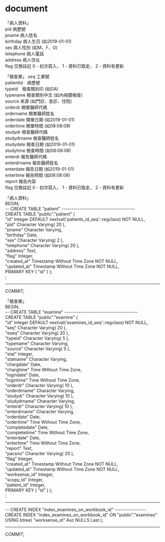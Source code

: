 # document
「病人資料」  
pid 病歷號  
pname 病人姓名  
birthday 病人生日 (如2019-01-01)   
sex 病人性別  (如M、F、O)   
telephone 病人電話  
address 病人住址  
flag 交換註記 0 - 初次寫入， 1 - 資料已取走， 2 - 資料有更新  
  
「檢查單」
seq 工單號  
patientid　病歷號  
typeid　檢查類別ID (如GA)  
typename 檢查類別中文 (如內視鏡檢查)    
source 來源 (如門診、急診、住院)  
orderdr 開單醫師代碼  
ordername 開單醫師姓名  
orderdate 開單日期 (如2019-01-01)   
ordertime 開單時間 (如08:08:08)   
studydr 檢查醫師代碼  
studydrname 檢查醫師姓名  
studydate 檢查日期 (如2019-01-01)   
studytime 檢查時間 (如08:08:08)   
enterdr 報告醫師代碼  
enterdrname 報告醫師姓名  
enterdate 報告日期 (如2019-01-01)    
entertime 報告時間 (如08:08:08)    
report 報告內容  
flag 交換註記 0 - 初次寫入， 1 - 資料已取走， 2 - 資料有更新    
  
  
「病人資料」  
BEGIN;  
-- CREATE TABLE "patient" -------------------------------------  
CREATE TABLE "public"."patient" (  
	"id" Integer DEFAULT nextval('patients_id_seq'::regclass) NOT NULL,  
	"pid" Character Varying( 20 ),  
	"pname" Character Varying,  
	"birthday" Date,  
	"sex" Character Varying( 2 ),  
	"telephone" Character Varying( 20 ),  
	"address" Text,  
	"flag" Integer,  
	"created_at" Timestamp Without Time Zone NOT NULL,  
	"updated_at" Timestamp Without Time Zone NOT NULL,  
	PRIMARY KEY ( "id" ) );  
 ;  
-- -------------------------------------------------------------  
COMMIT;  



「檢查單」  
BEGIN;  
-- CREATE TABLE "examine" -------------------------------------  
CREATE TABLE "public"."examine" (  
	"id" Integer DEFAULT nextval('examines_id_seq'::regclass) NOT NULL,  
	"seq" Character Varying( 20 ),  
	"eseq" Character Varying( 20 ),  
	"typeid" Character Varying( 5 ),  
	"typename" Character Varying,  
	"source" Character Varying( 5 ),  
	"stat" Integer,  
	"statname" Character Varying,  
	"chargdate" Date,  
	"chargtime" Time Without Time Zone,  
	"logindate" Date,  
	"logintime" Time Without Time Zone,  
	"orderdr" Character Varying( 10 ),  
	"orderdrname" Character Varying,  
	"studydr" Character Varying( 10 ),  
	"studydrname" Character Varying,  
	"enterdr" Character Varying( 10 ),  
	"enterdrname" Character Varying,  
	"orderdate" Date,  
	"ordertime" Time Without Time Zone,  
	"completedate" Date,  
	"completetime" Time Without Time Zone,  
	"enterdate" Date,  
	"entertime" Time Without Time Zone,  
	"report" Text,  
	"pacsno" Character Varying( 20 ),  
	"flag" Integer,  
	"created_at" Timestamp Without Time Zone NOT NULL,  
	"updated_at" Timestamp Without Time Zone NOT NULL,  
	"worksense_id" Integer,  
	"scopy_id" Integer,  
	"patient_id" Integer,  
	PRIMARY KEY ( "id" ) );  
 ;  
-- -------------------------------------------------------------  
  
-- CREATE INDEX "index_examines_on_workbook_id" ----------------  
CREATE INDEX "index_examines_on_workbook_id" ON "public"."examines" USING btree( "worksense_id" Asc NULLS Last );  
-- -------------------------------------------------------------  
  
COMMIT;  

